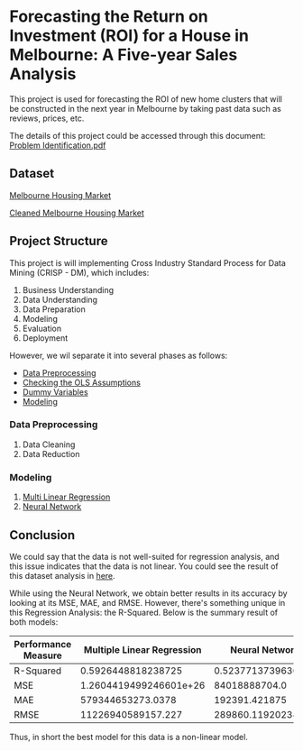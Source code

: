 # Forecasting the Return on Investment (ROI) for a House in Melbourne: A Five-year Sales Analysis

This project is used for forecasting the ROI of new home clusters that will be constructed in the next year in Melbourne by taking past data such as reviews, prices, etc.

The details of this project could be accessed through this document:
[Problem Identification.pdf](https://github.com/iannn07/S5-BDA-Project-House-ROI-Forecasting/blob/main/Problem%20Identification/%5BREPORT%20-%20BDA%5D%20Forecasting%20the%20Return%20on%20Investment%20(ROI)%20for%20a%20House%20in%20Melbourne_A%20Five-year%20Sales%20Regression%20Analysis.pdf)

## Dataset

[Melbourne Housing Market](https://www.kaggle.com/datasets/anthonypino/melbourne-housing-market?select=Melbourne_housing_FULL.csv)

[Cleaned Melbourne Housing Market](https://github.com/iannn07/S5-BDA-Project-House-ROI-Forecasting/blob/main/1.%20Data%20Pre-Processing/MELBOURNE_CLEANED_DATASET.csv)

## Project Structure

This project is will implementing Cross Industry Standard Process for Data Mining (CRISP - DM), which includes:

1. Business Understanding
2. Data Understanding
3. Data Preparation
4. Modeling
5. Evaluation
6. Deployment

However, we wil separate it into several phases as follows:

- [Data Preprocessing](https://github.com/iannn07/S5-BDA-Project-House-ROI-Forecasting/blob/main/1.%20Data%20Pre-Processing/Data%20Preprocessing.ipynb)
- [Checking the OLS Assumptions](https://github.com/iannn07/S5-BDA-Project-House-ROI-Forecasting/blob/main/2.%20OLS%20Assumptions/OLS%20Assumptions.ipynb)
- [Dummy Variables](https://github.com/iannn07/S5-BDA-Project-House-ROI-Forecasting/blob/main/3.%20Dummy%20Variables/Dummy%20Variables.ipynb)
- [Modeling](https://github.com/iannn07/S5-BDA-Project-House-ROI-Forecasting/blob/main/4.%20Modeling/Modeling.ipynb)

### Data Preprocessing

1. Data Cleaning
2. Data Reduction

### Modeling

1. [Multi Linear Regression](https://github.com/iannn07/S5-BDA-Project-House-ROI-Forecasting/tree/main/Multiple%20Linear%20Regression)
2. [Neural Network](https://github.com/iannn07/S5-BDA-Project-House-ROI-Forecasting/blob/main/Neural%20Network/Neural%20Network.ipynb)

## Conclusion

We could say that the data is not well-suited for regression analysis, and this issue indicates that the data is not linear. You could see the result of this dataset analysis in [here](https://github.com/iannn07/S5-BDA-Project-House-ROI-Forecasting/blob/main/4.%20Modeling/Modeling.ipynb).

While using the Neural Network, we obtain better results in its accuracy by looking at its MSE, MAE, and RMSE. However, there's something unique in this Regression Analysis: the R-Squared. Below is the summary result of both models:

| Performance Measure | Multiple Linear Regression | Neural Network     |
| ------------------- | -------------------------- | ------------------ |
| R-Squared           | 0.5926448818238725         | 0.5237713739630026 |
| MSE                 | 1.2604419499246601e+26     | 84018888704.0      |
| MAE                 | 579344653273.0378          | 192391.421875      |
| RMSE                | 11226940589157.227         | 289860.11920234904 |

Thus, in short the best model for this data is a non-linear model.
